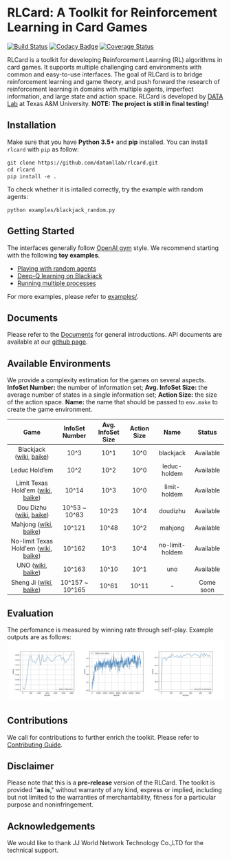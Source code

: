 # RLCard: A Toolkit for Reinforcement Learning in Card Games
[![Build Status](https://travis-ci.org/datamllab/RLCard.svg?branch=master)](https://travis-ci.org/datamllab/RLCard)
[![Codacy Badge](https://api.codacy.com/project/badge/Grade/248eb15c086748a4bcc830755f1bd798)](https://www.codacy.com/manual/daochenzha/rlcard?utm_source=github.com&amp;utm_medium=referral&amp;utm_content=datamllab/rlcard&amp;utm_campaign=Badge_Grade)
[![Coverage Status](https://coveralls.io/repos/github/datamllab/rlcard/badge.svg?branch=master)](https://coveralls.io/github/datamllab/rlcard?branch=master)

RLCard is a toolkit for developing Reinforcement Learning (RL) algorithms in card games. It supports multiple challenging card environments with common and easy-to-use interfaces. The goal of RLCard is to bridge reinforcement learning and game theory, and push forward the research of reinforcement learning in domains with multiple agents, imperfect information, and large state and action space. RLCard is developed by [DATA Lab](http://faculty.cs.tamu.edu/xiahu/) at Texas A&M University. **NOTE: The project is still in final testing!**

## Installation
Make sure that you have **Python 3.5+** and **pip** installed. You can install `rlcard` with `pip` as follow:
```console
git clone https://github.com/datamllab/rlcard.git
cd rlcard
pip install -e .
```
To check whether it is intalled correctly, try the example with random agents:
```console
python examples/blackjack_random.py
```

## Getting Started
The interfaces generally follow [OpenAI gym](https://github.com/openai/gym) style. We recommend starting with the following **toy examples**.

*   [Playing with random agents](docs/toy-examples.md#playing-with-random-agents)
*   [Deep-Q learning on Blackjack](docs/toy-examples.md#deep-q-learning-on-blackjack)
*   [Running multiple processes](docs/toy-examples.md#running-multiple-processes)

For more examples, please refer to [examples/](examples).

## Documents
Please refer to the [Documents](docs/README.md) for general introductions. API documents are available at our [github page](https://rlcard.github.io/index.html).

## Available Environments
We provide a complexity estimation for the games on several aspects. **InfoSet Number:** the number of information set; **Avg. InfoSet Size:** the average number of states in a single information set; **Action Size:** the size of the action space. **Name:** the name that should be passed to `env.make` to create the game environment.

| Game                                                                                                                                                                                           | InfoSet Number  | Avg. InfoSet Size | Action Size | Name            | Status    |
| :--------------------------------------------------------------------------------------------------------------------------------------------------------------------------------------------: | :-------------: | :---------------: | :---------: | :-------------: | :-------: |
| Blackjack ([wiki](https://en.wikipedia.org/wiki/Blackjack), [baike](https://baike.baidu.com/item/21%E7%82%B9/5481683?fr=aladdin))                                                              | 10^3            | 10^1              | 10^0        | blackjack       | Available |
| Leduc Hold’em  | 10^2           | 10^2              | 10^0        | leduc-holdem    | Available |
| Limit Texas Hold'em ([wiki](https://en.wikipedia.org/wiki/Texas_hold_%27em), [baike](https://baike.baidu.com/item/%E5%BE%B7%E5%85%8B%E8%90%A8%E6%96%AF%E6%89%91%E5%85%8B/83440?fr=aladdin))    | 10^14           | 10^3              | 10^0        | limit-holdem    | Available |
| Dou Dizhu ([wiki](https://en.wikipedia.org/wiki/Dou_dizhu), [baike](https://baike.baidu.com/item/%E6%96%97%E5%9C%B0%E4%B8%BB/177997?fr=aladdin))                                               | 10^53 ~ 10^83   | 10^23             | 10^4        | doudizhu        | Available |
| Mahjong ([wiki](https://en.wikipedia.org/wiki/Competition_Mahjong_scoring_rules), [baike](https://baike.baidu.com/item/%E9%BA%BB%E5%B0%86/215))                                                | 10^121          | 10^48             | 10^2        | mahjong               | Available | 
| No-limit Texas Hold'em ([wiki](https://en.wikipedia.org/wiki/Texas_hold_%27em), [baike](https://baike.baidu.com/item/%E5%BE%B7%E5%85%8B%E8%90%A8%E6%96%AF%E6%89%91%E5%85%8B/83440?fr=aladdin)) | 10^162          | 10^3              | 10^4        | no-limit-holdem | Available |
| UNO ([wiki](https://en.wikipedia.org/wiki/Uno_\(card_game), [baike](https://baike.baidu.com/item/UNO%E7%89%8C/2249587))                                                                        |  10^163         | 10^10             | 10^1        | uno               | Available |
| Sheng Ji ([wiki](https://en.wikipedia.org/wiki/Sheng_ji), [baike](https://baike.baidu.com/item/%E5%8D%87%E7%BA%A7/3563150))                                                                    | 10^157 ~ 10^165 | 10^61             | 10^11       | -               | Come soon |

## Evaluation
The perfomance is measured by winning rate through self-play. Example outputs are as follows:
![Learning Curves](docs/imgs/curves.png "Learning Curves")

## Contributions
We call for contributions to further enrich the toolkit. Please refer to [Contributing Guide](Contributing.md).

## Disclaimer
Please note that this is a **pre-release** version of the RLCard. The toolkit is provided "**as is**," without warranty of any kind, express or implied, including but not limited to the warranties of merchantability, fitness for a particular purpose and noninfringement.

## Acknowledgements
We would like to thank JJ World Network Technology Co.,LTD for the technical support.
